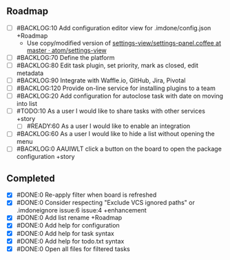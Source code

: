 Roadmap
----
- [ ] #BACKLOG:10 Add configuration editor view for .imdone/config.json +Roadmap
  - Use copy/modified version of [settings-view/settings-panel.coffee at master · atom/settings-view](https://github.com/atom/settings-view/blob/master/lib/settings-panel.coffee)
- [ ] #BACKLOG:70 Define the platform
- [ ] #BACKLOG:80 Edit task plugin, set priority, mark as closed, edit metadata
- [ ] #BACKLOG:90 Integrate with Waffle.io, GitHub, Jira, Pivotal
- [ ] #BACKLOG:120 Provide on-line service for installing plugins to a team
- [ ] #BACKLOG:20 Add configuration for autoclose task with date on moving into list
- [ ] #TODO:10 As a user I would like to share tasks with other services +story
  - [ ] #READY:60 As a user I would like to enable an integration
- [ ] #BACKLOG:60 As a user I would like to hide a list without opening the menu
- [ ] #BACKLOG:0 AAUIWLT click a button on the board to open the package configuration +story

Completed
----
- [x] #DONE:0 Re-apply filter when board is refreshed
- [x] #DONE:0 Consider respecting "Exclude VCS ignored paths" or .imdoneignore issue:6 issue:4 +enhancement
- [x] #DONE:0 Add list rename +Roadmap
- [x] #DONE:0 Add help for configuration
- [x] #DONE:0 Add help for task syntax
- [x] #DONE:0 Add help for todo.txt syntax
- [x] #DONE:0 Open all files for filtered tasks
